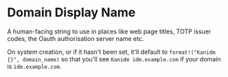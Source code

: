# Domain Display Name

A human-facing string to use in places like web page titles, TOTP issuer codes, the Oauth
authorisation server name etc.

On system creation, or if it hasn't been set, it'll default to `format!("Kanidm {}", domain_name)`
so that you'll see `Kanidm idm.example.com` if your domain is `idm.example.com`.
